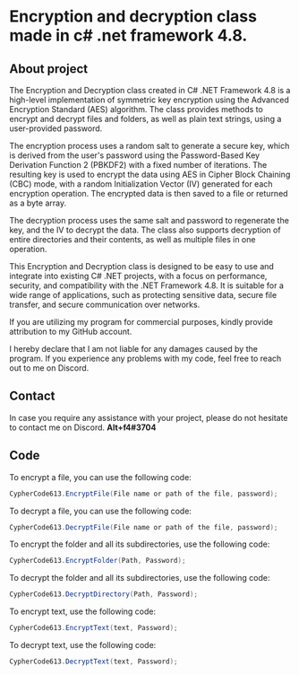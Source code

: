 # Encryption and decryption class made in c# .net framework 4.8.

## About project
The Encryption and Decryption class created in C# .NET Framework 4.8 is a high-level implementation of symmetric key encryption using the Advanced Encryption Standard (AES) algorithm. The class provides methods to encrypt and decrypt files and folders, as well as plain text strings, using a user-provided password.

The encryption process uses a random salt to generate a secure key, which is derived from the user's password using the Password-Based Key Derivation Function 2 (PBKDF2) with a fixed number of iterations. The resulting key is used to encrypt the data using AES in Cipher Block Chaining (CBC) mode, with a random Initialization Vector (IV) generated for each encryption operation. The encrypted data is then saved to a file or returned as a byte array.

The decryption process uses the same salt and password to regenerate the key, and the IV to decrypt the data. The class also supports decryption of entire directories and their contents, as well as multiple files in one operation.

This Encryption and Decryption class is designed to be easy to use and integrate into existing C# .NET projects, with a focus on performance, security, and compatibility with the .NET Framework 4.8. It is suitable for a wide range of applications, such as protecting sensitive data, secure file transfer, and secure communication over networks.

If you are utilizing my program for commercial purposes, kindly provide attribution to my GitHub account.

I hereby declare that I am not liable for any damages caused by the program. If you experience any problems with my code, feel free to reach out to me on Discord.

## Contact
In case you require any assistance with your project, please do not hesitate to contact me on Discord. **Alt+f4#3704**

## Code
To encrypt a file, you can use the following code:
```c#
CypherCode613.EncryptFile(File name or path of the file, password);
```

To decrypt a file, you can use the following code:
```c#
CypherCode613.DecryptFile(File name or path of the file, password);
```

To encrypt the folder and all its subdirectories, use the following code:
```c#
CypherCode613.EncryptFolder(Path, Password);
```

To decrypt the folder and all its subdirectories, use the following code:
```c#
CypherCode613.DecryptDirectory(Path, Password);
```

To encrypt text, use the following code:
```c#
CypherCode613.EncryptText(text, Password);
```

To decrypt text, use the following code:
```c#
CypherCode613.DecryptText(text, Password);
```
